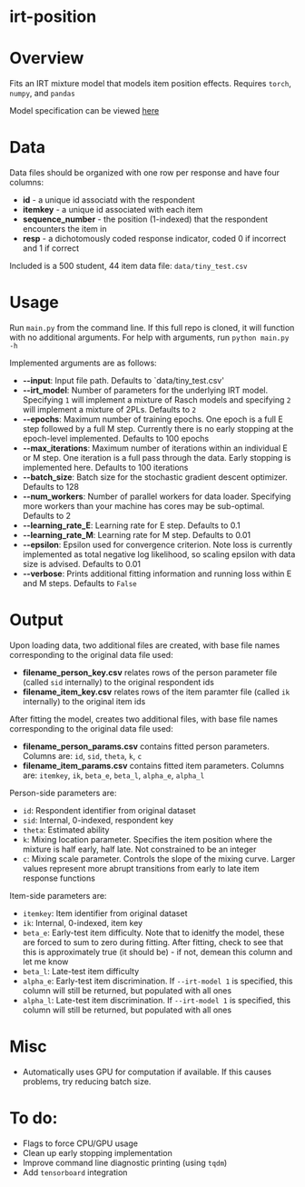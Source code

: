 # irt-position

# Overview

Fits an IRT mixture model that models item position effects. Requires `torch`, `numpy`, and `pandas`

Model specification can be viewed [here](http://mathb.in/49304)

# Data

Data files should be organized with one row per response and have four columns:

- **id** - a unique id associatd with the respondent
- **itemkey** - a unique id associated with each item
- **sequence_number** - the position (1-indexed) that the respondent encounters the item in
- **resp** - a dichotomously coded response indicator, coded 0 if incorrect and 1 if correct

Included is a 500 student, 44 item data file: `data/tiny_test.csv`

# Usage

Run `main.py` from the command line. If this full repo is cloned, it will function with no additional arguments. For help with arguments, run `python main.py -h`

Implemented arguments are as follows:

- **--input**: Input file path. Defaults to `data/tiny_test.csv'
- **--irt_model**: Number of parameters for the underlying IRT model. Specifying `1` will implement a mixture of Rasch models and specifying `2` will implement a mixture of 2PLs. Defaults to `2`
- **--epochs**: Maximum number of training epochs. One epoch is a full E step followed by a full M step. Currently there is no early stopping at the epoch-level implemented. Defaults to 100 epochs
- **--max_iterations**: Maximum number of iterations within an individual E or M step. One iteration is a full pass through the data. Early stopping is implemented here. Defaults to 100 iterations
- **--batch_size**: Batch size for the stochastic gradient descent optimizer. Defaults to 128
- **--num_workers**: Number of parallel workers for data loader. Specifying more workers than your machine has cores may be sub-optimal. Defaults to 2
- **--learning_rate_E**: Learning rate for E step. Defaults to 0.1
- **--learning_rate_M**: Learning rate for M step. Defaults to 0.01
- **--epsilon**: Epsilon used for convergence criterion. Note loss is currently implemented as total negative log likelihood, so scaling epsilon with data size is advised. Defaults to 0.01
- **--verbose**: Prints additional fitting information and running loss within E and M steps. Defaults to `False`


# Output

Upon loading data, two additional files are created, with base file names corresponding to the original data file used:

- **filename\_person\_key.csv** relates rows of the person parameter file (called `sid` internally) to the original respondent ids
- **filename\_item\_key.csv** relates rows of the item paramter file (called `ik` internally) to the original item ids

After fitting the model, creates two additional files, with base file names corresponding to the original data file used:


- **filename\_person\_params.csv** contains fitted person parameters. Columns are: `id`, `sid`, `theta`, `k`, `c`
- **filename\_item\_params.csv** contains fitted item parameters. Columns are: `itemkey`, `ik`, `beta_e`, `beta_l`, `alpha_e`, `alpha_l`

Person-side parameters are:

- `id`: Respondent identifier from original dataset
- `sid`: Internal, 0-indexed, respondent key
- `theta`: Estimated ability
- `k`: Mixing location parameter. Specifies the item position where the mixture is half early, half late. Not constrained to be an integer
- `c`: Mixing scale parameter. Controls the slope of the mixing curve. Larger values represent more abrupt transitions from early to late item response functions

Item-side parameters are:

- `itemkey`: Item identifier from original dataset
- `ik`: Internal, 0-indexed, item key
- `beta_e`: Early-test item difficulty. Note that to idenitfy the model, these are forced to sum to zero during fitting. After fitting, check to see that this is approximately true (it should be) - if not, demean this column and let me know
- `beta_l`: Late-test item difficulty
- `alpha_e`: Early-test item discrimination. If `--irt-model 1` is specified, this column will still be returned, but populated with all ones
- `alpha_l`: Late-test item discrimination. If `--irt-model 1` is specified, this column will still be returned, but populated with all ones

# Misc

- Automatically uses GPU for computation if available. If this causes problems, try reducing batch size.

# To do:

- Flags to force CPU/GPU usage
- Clean up early stopping implementation
- Improve command line diagnostic printing (using `tqdm`)
- Add `tensorboard` integration
